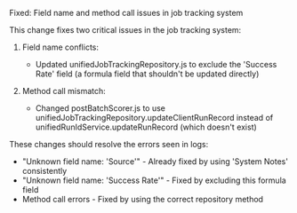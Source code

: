 Fixed: Field name and method call issues in job tracking system

This change fixes two critical issues in the job tracking system:

1. Field name conflicts:
   - Updated unifiedJobTrackingRepository.js to exclude the 'Success Rate' field (a formula field that shouldn't be updated directly)
   
2. Method call mismatch:
   - Changed postBatchScorer.js to use unifiedJobTrackingRepository.updateClientRunRecord instead of unifiedRunIdService.updateRunRecord (which doesn't exist)

These changes should resolve the errors seen in logs:
- "Unknown field name: 'Source'" - Already fixed by using 'System Notes' consistently
- "Unknown field name: 'Success Rate'" - Fixed by excluding this formula field
- Method call errors - Fixed by using the correct repository method